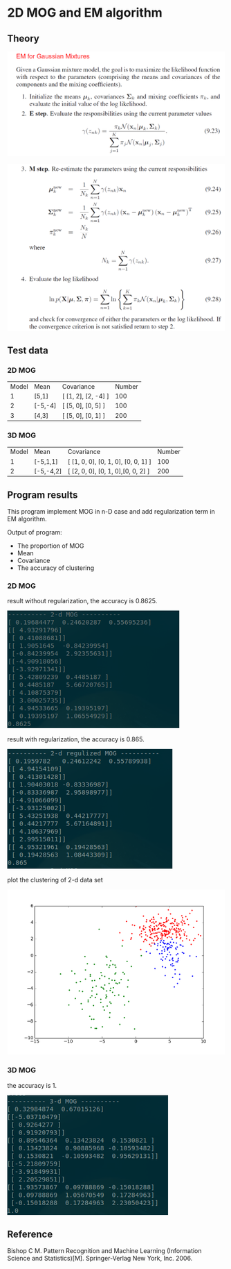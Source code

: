 # 2D MOG and EM algorithm


## Theory

![img](../imgs/hw3_t1.png)

![img](../imgs/hw3_t2.png)

## Test data

### 2D MOG

<table>
	<tr>
        <td>Model</td><td>Mean</td><td>Covariance</td><td>Number</td>
    </tr>
	<tr>
        <td>1</td><td>[5,1]</td><td>[ [1, 2], [2, -4] ]</td><td>100</td>
    </tr>
	<tr>
        <td>2</td><td>[-5,-4]</td><td>[ [5, 0], [0, 5] ]</td><td>100</td>
    </tr>
	<tr>
        <td>3</td><td>[4,3]</td><td>[ [5, 0], [0, 1] ]</td><td>200</td>
    </tr>
</table>


### 3D MOG

<table>
	<tr>
        <td>Model</td><td>Mean</td><td>Covariance</td><td>Number</td>
    </tr>
	<tr>
        <td>1</td><td>[-5,1,1]</td><td>[ [1, 0, 0], [0, 1, 0], [0, 0, 1] ]</td><td>100</td>
    </tr>
	<tr>
        <td>2</td><td>[-5,-4,2]</td><td>[ [2, 0, 0], [0, 1, 0],[0, 0, 2] ]</td><td>200</td>
    </tr>
</table>




## Program results

This program implement MOG in n-D case and add regularization term in EM algorithm.

Output of program:

* The proportion of MOG
* Mean
* Covariance
* The accuracy of clustering


 
### 2D MOG 

result without regularization, the accuracy is 0.8625.

![img](../imgs/hw3_2d.png)

result with regularization, the accuracy is 0.865.

![img](../imgs/hw3_2d_r.png)

plot the clustering of 2-d data set

![img](../imgs/hw3.png)

### 3D MOG 

the accuracy is 1.

![img](../imgs/hw3_3d.png)


## Reference

Bishop C M. Pattern Recognition and Machine Learning (Information Science and Statistics)[M]. Springer-Verlag New York, Inc. 2006.